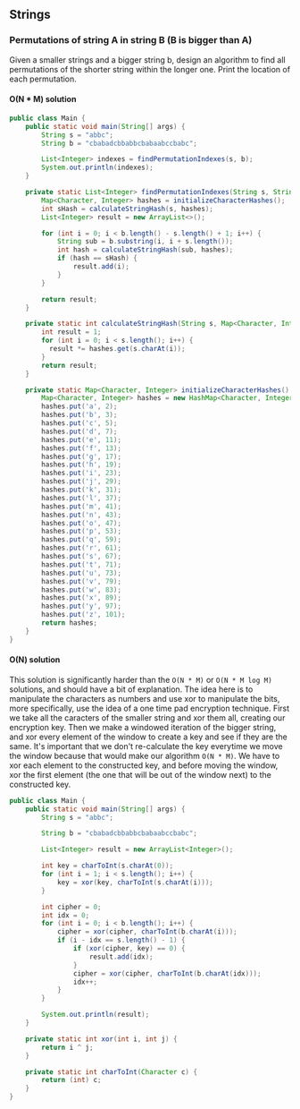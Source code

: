 ## Strings

### Permutations of string A in string B (B is bigger than A)

Given a smaller strings and a bigger string b, design an algorithm to find all permutations of the shorter string within the longer one. Print the location of each permutation.

#### O(N * M) solution

```java
public class Main {
    public static void main(String[] args) {
        String s = "abbc";
        String b = "cbabadcbbabbcbabaabccbabc";

        List<Integer> indexes = findPermutationIndexes(s, b);
        System.out.println(indexes);
    }

    private static List<Integer> findPermutationIndexes(String s, String b) {
        Map<Character, Integer> hashes = initializeCharacterHashes();
        int sHash = calculateStringHash(s, hashes);
        List<Integer> result = new ArrayList<>();

        for (int i = 0; i < b.length() - s.length() + 1; i++) {
            String sub = b.substring(i, i + s.length());
            int hash = calculateStringHash(sub, hashes);
            if (hash == sHash) {
                result.add(i);
            }
        }

        return result;
    }

    private static int calculateStringHash(String s, Map<Character, Integer> hashes) {
        int result = 1;
        for (int i = 0; i < s.length(); i++) {
          result *= hashes.get(s.charAt(i));
        }
        return result;
    }

    private static Map<Character, Integer> initializeCharacterHashes() {
        Map<Character, Integer> hashes = new HashMap<Character, Integer>();
        hashes.put('a', 2);
        hashes.put('b', 3);
        hashes.put('c', 5);
        hashes.put('d', 7);
        hashes.put('e', 11);
        hashes.put('f', 13);
        hashes.put('g', 17);
        hashes.put('h', 19);
        hashes.put('i', 23);
        hashes.put('j', 29);
        hashes.put('k', 31);
        hashes.put('l', 37);
        hashes.put('m', 41);
        hashes.put('n', 43);
        hashes.put('o', 47);
        hashes.put('p', 53);
        hashes.put('q', 59);
        hashes.put('r', 61);
        hashes.put('s', 67);
        hashes.put('t', 71);
        hashes.put('u', 73);
        hashes.put('v', 79);
        hashes.put('w', 83);
        hashes.put('x', 89);
        hashes.put('y', 97);
        hashes.put('z', 101);
        return hashes;
    }
}
```

#### O(N) solution

This solution is significantly harder than the `O(N * M)` or `O(N * M log M)` solutions, and should have a bit of explanation.
The idea here is to manipulate the characters as numbers and use xor to manipulate the bits, more specifically, use the idea of a one time pad encryption technique. First we take all the caracters of the smaller string and xor them all, creating our encryption key. Then we make a windowed iteration of the bigger string, and xor every element of the window to create a key and see if they are the same. It's important that we don't re-calculate the key everytime we move the window because that would make our algorithm `O(N * M)`. We have to xor each element to the constructed key, and before moving the window, xor the first element (the one that will be out of the window next) to the constructed key.

```java
public class Main {
    public static void main(String[] args) {
        String s = "abbc";

        String b = "cbabadcbbabbcbabaabccbabc";

        List<Integer> result = new ArrayList<Integer>();

        int key = charToInt(s.charAt(0));
        for (int i = 1; i < s.length(); i++) {
            key = xor(key, charToInt(s.charAt(i)));
        }

        int cipher = 0;
        int idx = 0;
        for (int i = 0; i < b.length(); i++) {
            cipher = xor(cipher, charToInt(b.charAt(i)));
            if (i - idx == s.length() - 1) {
                if (xor(cipher, key) == 0) {
                    result.add(idx);
                }
                cipher = xor(cipher, charToInt(b.charAt(idx)));
                idx++;
            }
        }

        System.out.println(result);
    }

    private static int xor(int i, int j) {
        return i ^ j;
    }

    private static int charToInt(Character c) {
        return (int) c;
    }
}
```
